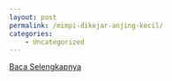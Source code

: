```yaml
---
layout: post
permalink: /mimpi-dikejar-anjing-kecil/
categories:
    - Uncategorized
---
```


[Baca Selengkapnya](/01)